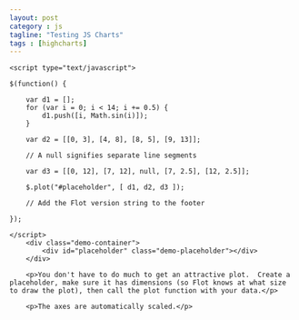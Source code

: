```yaml
---
layout: post
category : js
tagline: "Testing JS Charts"
tags : [highcharts]
---
```

<script src="https://ajax.googleapis.com/ajax/libs/jquery/2.1.4/jquery.min.js"></script>
<script language="javascript" type="text/javascript" src="http://www.flotcharts.org/flot/jquery.flot.js"></script>



	<script type="text/javascript">

	$(function() {

		var d1 = [];
		for (var i = 0; i < 14; i += 0.5) {
			d1.push([i, Math.sin(i)]);
		}

		var d2 = [[0, 3], [4, 8], [8, 5], [9, 13]];

		// A null signifies separate line segments

		var d3 = [[0, 12], [7, 12], null, [7, 2.5], [12, 2.5]];

		$.plot("#placeholder", [ d1, d2, d3 ]);

		// Add the Flot version string to the footer

	});

	</script>
		<div class="demo-container">
			<div id="placeholder" class="demo-placeholder"></div>
		</div>

		<p>You don't have to do much to get an attractive plot.  Create a placeholder, make sure it has dimensions (so Flot knows at what size to draw the plot), then call the plot function with your data.</p>

		<p>The axes are automatically scaled.</p>
